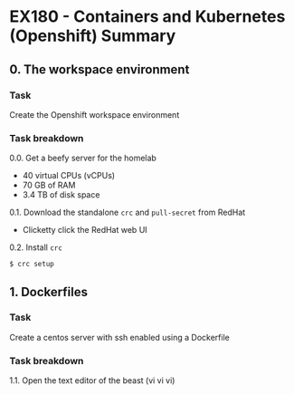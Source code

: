 # EX180 - Containers and Kubernetes (Openshift) Summary

## 0. The workspace environment

### Task 
Create the Openshift workspace environment

### Task breakdown
0.0. Get a beefy server for the homelab
* 40 virtual CPUs (vCPUs)
* 70 GB of RAM
* 3.4 TB of disk space

0.1. Download the standalone `crc` and `pull-secret` from RedHat
- Clicketty click the RedHat web UI

0.2. Install `crc`
```
$ crc setup
```

## 1. Dockerfiles

### Task
Create a centos server with ssh enabled using a Dockerfile 

### Task breakdown
1.1. Open the text editor of the beast (vi vi vi)
